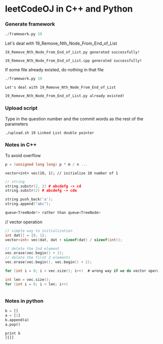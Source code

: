 # leetCodeOJ in C++ and Python


### Generate framework 

```python
./framework.py 19
```
Let's deal with 19_Remove_Nth_Node_From_End_of_List
```
19_Remove_Nth_Node_From_End_of_List.py generated successfully!

19_Remove_Nth_Node_From_End_of_List.cpp generated successfully!
```
If some file already existed, do nothing in that file
```python
./framework.py 19
```

```
Let's deal with 19_Remove_Nth_Node_From_End_of_List

19_Remove_Nth_Node_From_End_of_List.py already existed!
```

### Upload script

Type in the question number and the commit words as the rest of the parameters
```
./upload.sh 19 Linked List double pointer
```

### Notes in C++

To avoid overflow
```c++
p = (unsigned long long) p * m / n ...
```

```
vector<int> vec(10, 1); // initialize 10 number of 1
```

```cpp
// string
string.substr(2, 2) # abcdefg -> cd
string.substr(2) # abcdefg -> cde

string.push_back('a');
string.append("abc");
```
```c
queue<TreeNode*> rather than queue<TreeNode>
```

// vector operation
```c
// simple way to initialization
int dat[] = {0, 1};
vector<int> vec(dat, dat + sizeof(dat) / sizeof(int));

// delete the 2nd element
vec.erase(vec.begin() + 1);
// delete the first 2 elements
vec.erase(vec.begin(), vec.begin() + 2);

for (int i = 0; i < vec.size(); i++)  # wrong way if we do vector operations in the loop

int len = vec.size();
for (int i = 0; i < len; i++)



```

### Notes in python

```python
b = []
a = [1]
b.append(a)
a.pop()
```
```
print b
[[]]
```


